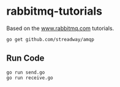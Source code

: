 # rabbitmq-tutorials

Based on the www.rabbitmq.com tutorials.

<pre><code>go get github.com/streadway/amqp</code></pre>

<h2>Run Code</h2>
<pre><code>go run send.go
go run receive.go</code></pre>
